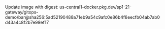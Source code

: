 Update image with digest: us-central1-docker.pkg.dev/sp1-21-gateway/gitops-demo/bar@sha256:5ad52190488a71eb9a54c9afc0e86b4f8eecfb04ab7ab0d43a4c8f2b7e98ef17 
